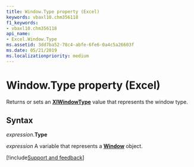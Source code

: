 ```yaml
---
title: Window.Type property (Excel)
keywords: vbaxl10.chm356118
f1_keywords:
- vbaxl10.chm356118
api_name:
- Excel.Window.Type
ms.assetid: 3dd7ba52-78c4-abfe-6fe6-0a4c5a26603f
ms.date: 05/21/2019
ms.localizationpriority: medium
---
```



# Window.Type property (Excel)

Returns or sets an **[XlWindowType](Excel.XlWindowType.md)** value that represents the window type.


## Syntax

_expression_.**Type**

_expression_ A variable that represents a **[Window](Excel.Window.md)** object.




[!include[Support and feedback](~/includes/feedback-boilerplate.md)]
